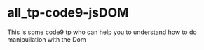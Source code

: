 # all_tp-code9-jsDOM
This is some code9 tp who can help you to understand how to do manipuilation with the Dom
